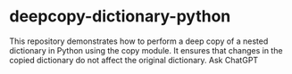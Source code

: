 # deepcopy-dictionary-python
This repository demonstrates how to perform a deep copy of a nested dictionary in Python using the copy module. It ensures that changes in the copied dictionary do not affect the original dictionary.          Ask ChatGPT
